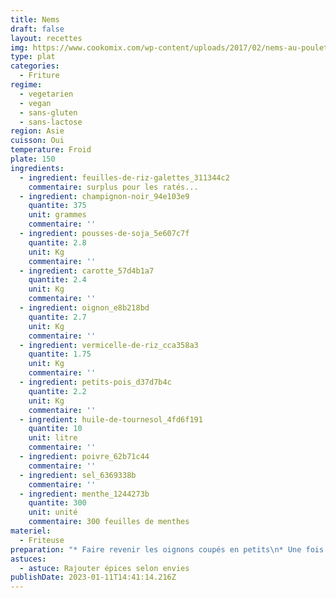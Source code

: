 ```yaml
---
title: Nems
draft: false
layout: recettes
img: https://www.cookomix.com/wp-content/uploads/2017/02/nems-au-poulet-thermomix-800x600.jpg
type: plat
categories:
  - Friture
regime:
  - vegetarien
  - vegan
  - sans-gluten
  - sans-lactose
region: Asie
cuisson: Oui
temperature: Froid
plate: 150
ingredients:
  - ingredient: feuilles-de-riz-galettes_311344c2
    commentaire: surplus pour les ratés...
  - ingredient: champignon-noir_94e103e9
    quantite: 375
    unit: grammes
    commentaire: ''
  - ingredient: pousses-de-soja_5e607c7f
    quantite: 2.8
    unit: Kg
    commentaire: ''
  - ingredient: carotte_57d4b1a7
    quantite: 2.4
    unit: Kg
    commentaire: ''
  - ingredient: oignon_e8b218bd
    quantite: 2.7
    unit: Kg
    commentaire: ''
  - ingredient: vermicelle-de-riz_cca358a3
    quantite: 1.75
    unit: Kg
    commentaire: ''
  - ingredient: petits-pois_d37d7b4c
    quantite: 2.2
    unit: Kg
    commentaire: ''
  - ingredient: huile-de-tournesol_4fd6f191
    quantite: 10
    unit: litre
    commentaire: ''
  - ingredient: poivre_62b71c44
    commentaire: ''
  - ingredient: sel_6369338b
    commentaire: ''
  - ingredient: menthe_1244273b
    quantite: 300
    unit: unité
    commentaire: 300 feuilles de menthes
materiel:
  - Friteuse
preparation: "* Faire revenir les oignons coupés en petits\n* Une fois dorer rajouter les champi noir préalablement trempés dans l'eau froide, rincés 3 fois et hâchés menu. \n* Puis rajouter les pousse de soja égoutté, les petits pois et les carotte rappées. \n* A côté faire bouillir\_ les vermicelles de riz selon le temps écrit sur le paquet et mélanger à la farce une fois égoutter. \n* Laisser cuire le temps de bien assécher la farce ( sinon les nems vont éclater), bien mélanger le tout. Epicer, saler, poivrer.\_\n* Faire tremper le feuille de riz, sur un torchon mouillé mettre de la farce en bonne quantité, rouler en serrant le max possible, rabattre les côtés seulement un fois au milieu de la feuille de riz. \n* Le nem doit être super tassé et sans trou. \n* Stocker sans faire toucher les uns des autres. Les laisser un peu sécher à l'air libre. \n* Les frire (attention ils se collent entre eux !) jusqu'à belle coloration. \n* Mettre sur du sopalin."
astuces:
  - astuce: Rajouter épices selon envies
publishDate: 2023-01-11T14:41:14.216Z
---
```

